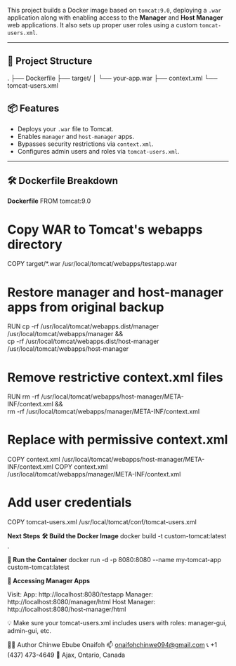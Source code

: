 This project builds a Docker image based on `tomcat:9.0`, deploying a `.war` application along with enabling access to the **Manager** and **Host Manager** web applications. It also sets up proper user roles using a custom `tomcat-users.xml`.

---

## 📁 Project Structure
.
├── Dockerfile
├── target/
│ └── your-app.war
├── context.xml
└── tomcat-users.xml

## 📦 Features

- Deploys your `.war` file to Tomcat.
- Enables `manager` and `host-manager` apps.
- Bypasses security restrictions via `context.xml`.
- Configures admin users and roles via `tomcat-users.xml`.

---

## 🛠️ Dockerfile Breakdown

**Dockerfile**
FROM tomcat:9.0

# Copy WAR to Tomcat's webapps directory
COPY target/*.war /usr/local/tomcat/webapps/testapp.war

# Restore manager and host-manager apps from original backup
RUN cp -rf /usr/local/tomcat/webapps.dist/manager /usr/local/tomcat/webapps/manager && \
    cp -rf /usr/local/tomcat/webapps.dist/host-manager /usr/local/tomcat/webapps/host-manager

# Remove restrictive context.xml files
RUN rm -rf /usr/local/tomcat/webapps/host-manager/META-INF/context.xml && \
    rm -rf /usr/local/tomcat/webapps/manager/META-INF/context.xml

# Replace with permissive context.xml
COPY context.xml /usr/local/tomcat/webapps/host-manager/META-INF/context.xml
COPY context.xml /usr/local/tomcat/webapps/manager/META-INF/context.xml

# Add user credentials
COPY tomcat-users.xml /usr/local/tomcat/conf/tomcat-users.xml

**Next Steps**
**🛠️ Build the Docker Image**
docker build -t custom-tomcat:latest .

**🚀 Run the Container**
docker run -d -p 8080:8080 --name my-tomcat-app custom-tomcat:latest

**🔐 Accessing Manager Apps**

Visit:
App: http://localhost:8080/testapp
Manager: http://localhost:8080/manager/html
Host Manager: http://localhost:8080/host-manager/html

💡 Make sure your tomcat-users.xml includes users with roles:
manager-gui, admin-gui, etc.

🙋‍♂️ Author Chinwe Ebube Onaifoh 📫 onaifohchinwe094@gmail.com 📞 +1 (437) 473-4649 📍 Ajax, Ontario, Canada

